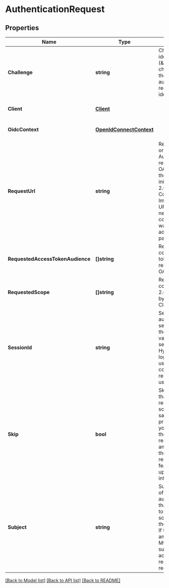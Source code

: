 # AuthenticationRequest

## Properties
Name | Type | Description | Notes
------------ | ------------- | ------------- | -------------
**Challenge** | **string** | Challenge is the identifier (\&quot;authentication challenge\&quot;) of the consent authentication request. It is used to identify the session. | [optional] [default to null]
**Client** | [**Client**](Client.md) |  | [optional] [default to null]
**OidcContext** | [**OpenIdConnectContext**](OpenIDConnectContext.md) |  | [optional] [default to null]
**RequestUrl** | **string** | RequestURL is the original OAuth 2.0 Authorization URL requested by the OAuth 2.0 client. It is the URL which initiates the OAuth 2.0 Authorization Code or OAuth 2.0 Implicit flow. This URL is typically not needed, but might come in handy if you want to deal with additional request parameters. | [optional] [default to null]
**RequestedAccessTokenAudience** | **[]string** | RequestedScope contains the access token audience as requested by the OAuth 2.0 Client. | [optional] [default to null]
**RequestedScope** | **[]string** | RequestedScope contains the OAuth 2.0 Scope requested by the OAuth 2.0 Client. | [optional] [default to null]
**SessionId** | **string** | SessionID is the authentication session ID. It is set if the browser had a valid authentication session at ORY Hydra during the login flow. It can be used to associate consecutive login requests by a certain user. | [optional] [default to null]
**Skip** | **bool** | Skip, if true, implies that the client has requested the same scopes from the same user previously. If true, you can skip asking the user to grant the requested scopes, and simply forward the user to the redirect URL.  This feature allows you to update / set session information. | [optional] [default to null]
**Subject** | **string** | Subject is the user ID of the end-user that authenticated. Now, that end user needs to grant or deny the scope requested by the OAuth 2.0 client. If this value is set and &#x60;skip&#x60; is true, you MUST include this subject type when accepting the login request, or the request will fail. | [optional] [default to null]

[[Back to Model list]](../README.md#documentation-for-models) [[Back to API list]](../README.md#documentation-for-api-endpoints) [[Back to README]](../README.md)


